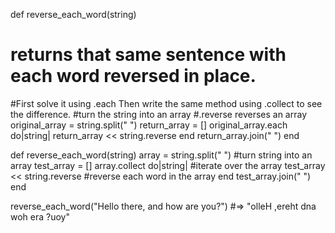 def reverse_each_word(string)
  # returns that same sentence with each word reversed in place.
  #First solve it using .each Then write the same method using .collect to see the difference.
  #turn the string into an array
  #.reverse reverses an array
  original_array = string.split(" ")
  return_array = []
  original_array.each do|string|
    return_array << string.reverse
  end
  return_array.join(" ")
end

def reverse_each_word(string)
  array = string.split(" ") #turn string into an array
  test_array = []
  array.collect do|string| #iterate over the array
    test_array << string.reverse #reverse each word in the array
  end
  test_array.join(" ")
end


reverse_each_word("Hello there, and how are you?")
  #=> "olleH ,ereht dna woh era ?uoy"